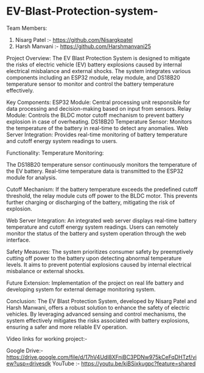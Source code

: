 # EV-Blast-Protection-system-

Team Members:
1) Nisarg Patel  :- https://github.com/Nisargkpatel
2) Harsh Manvani :- https://github.com/Harshmanvani25

Project Overview:
The EV Blast Protection System is designed to mitigate the risks of electric vehicle (EV) battery explosions caused by internal electrical misbalance and external shocks. The system integrates various components including an ESP32 module, relay module, and DS18B20 temperature sensor to monitor and control the battery temperature effectively.

Key Components:
ESP32 Module: 
Central processing unit responsible for data processing and decision-making based on input from sensors.
Relay Module: 
Controls the BLDC motor cutoff mechanism to prevent battery explosion in case of overheating.
DS18B20 Temperature Sensor: 
Monitors the temperature of the battery in real-time to detect any anomalies.
Web Server Integration: Provides real-time monitoring of battery temperature and cutoff energy system readings to users.

Functionality:
Temperature Monitoring:

The DS18B20 temperature sensor continuously monitors the temperature of the EV battery.
Real-time temperature data is transmitted to the ESP32 module for analysis.

Cutoff Mechanism:
If the battery temperature exceeds the predefined cutoff threshold, the relay module cuts off power to the BLDC motor.
This prevents further charging or discharging of the battery, mitigating the risk of explosion.

Web Server Integration:
An integrated web server displays real-time battery temperature and cutoff energy system readings.
Users can remotely monitor the status of the battery and system operation through the web interface.

Safety Measures:
The system prioritizes consumer safety by preemptively cutting off power to the battery upon detecting abnormal temperature levels.
It aims to prevent potential explosions caused by internal electrical misbalance or external shocks.

Future Extension:
Implementation of the project on real life battery and developing system for external demage monitoring system.

Conclusion:
The EV Blast Protection System, developed by Nisarg Patel and Harsh Manwani, offers a robust solution to enhance the safety of electric vehicles. By leveraging advanced sensing and control mechanisms, the system effectively mitigates the risks associated with battery explosions, ensuring a safer and more reliable EV operation.

Video links for working project:-

Google Drive:- https://drive.google.com/file/d/17hV4Udl8XFnjBC3PDNw975kCeFqDHTzf/view?usp=drivesdk
YouTube :- https://youtu.be/kiBSixkugpc?feature=shared

